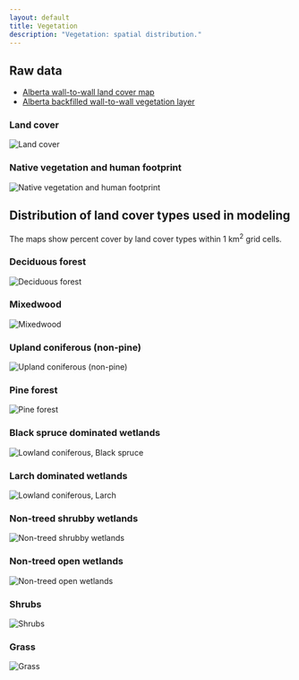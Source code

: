 ```yaml
---
layout: default
title: Vegetation
description: "Vegetation: spatial distribution."
---
```


## Raw data

* [Alberta wall-to-wall land cover map](http://abmi.ca/home/data/gis-data/land-cover-download.html?scroll=true)
* [Alberta backfilled wall-to-wall vegetation layer](http://abmi.ca/home/publications/251-300/259.html?mode=detail&documenttype=Protocols)

<div class="col-6 col-sm-6 col-lg-6">
<h3>Land cover</h3>
<img src="{{ site.contents }}/geospatial/vegetation/ABMIw2wLCV2000v21_NALCMScolorsHD.png" class="img-responsive" alt="Land cover"/>
</div>

<div class="col-6 col-sm-6 col-lg-6">
<h3>Native vegetation and human footprint</h3>
<img src="{{ site.contents }}/geospatial/vegetation/VegMap_in_AB_with_Legend3.jpg" class="img-responsive" alt="Native vegetation and human footprint"/>
</div>

## Distribution of land cover types used in modeling

The maps show percent cover by land cover types within 1 km<sup>2</sup> grid cells.

<div class="col-6 col-sm-6 col-lg-6">
<h3>Deciduous forest</h3>
<img src="{{ site.contents }}/geospatial/vegetation/Decid.png" class="img-responsive" alt="Deciduous forest"/>
</div>

<div class="col-6 col-sm-6 col-lg-6">
<h3>Mixedwood</h3>
<img src="{{ site.contents }}/geospatial/vegetation/Mixwood.png" class="img-responsive" alt="Mixedwood"/>
</div>

<div class="col-6 col-sm-6 col-lg-6">
<h3>Upland coniferous (non-pine)</h3>
<img src="{{ site.contents }}/geospatial/vegetation/Conif.png" class="img-responsive" alt="Upland coniferous (non-pine)"/>
</div>

<div class="col-6 col-sm-6 col-lg-6">
<h3>Pine forest</h3>
<img src="{{ site.contents }}/geospatial/vegetation/Pine.png" class="img-responsive" alt="Pine forest"/>
</div>

<div class="col-6 col-sm-6 col-lg-6">
<h3>Black spruce dominated wetlands</h3>
<img src="{{ site.contents }}/geospatial/vegetation/BSpr.png" class="img-responsive" alt="Lowland coniferous, Black spruce"/>
</div>

<div class="col-6 col-sm-6 col-lg-6">
<h3>Larch dominated wetlands</h3>
<img src="{{ site.contents }}/geospatial/vegetation/Larch.png" class="img-responsive" alt="Lowland coniferous, Larch"/>
</div>

<div class="col-6 col-sm-6 col-lg-6">
<h3>Non-treed shrubby wetlands</h3>
<img src="{{ site.contents }}/geospatial/vegetation/WetShrub.png" class="img-responsive" alt="Non-treed shrubby wetlands"/>
</div>

<div class="col-6 col-sm-6 col-lg-6">
<h3>Non-treed open wetlands</h3>
<img src="{{ site.contents }}/geospatial/vegetation/WetGrassHerb.png" class="img-responsive" alt="Non-treed open wetlands"/>
</div>

<div class="col-6 col-sm-6 col-lg-6">
<h3>Shrubs</h3>
<img src="{{ site.contents }}/geospatial/vegetation/Shrub.png" class="img-responsive" alt="Shrubs"/>
</div>

<div class="col-6 col-sm-6 col-lg-6">
<h3>Grass</h3>
<img src="{{ site.contents }}/geospatial/vegetation/GrassHerb.png" class="img-responsive" alt="Grass"/>
</div>
